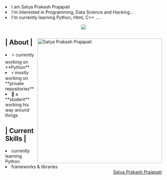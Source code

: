 <aside>
<li>I am Satya Prakash Prajapati</li>
<li>I'm interested in Programming, Data Science and Hacking...</li>
<li>I'm currently learning Python, Html, C++ ....</li>
</aside>
<p align = center ><img src="#"> </p>

<div>
<img align="right" width="400" alt="Satya Prakash Prajapati" src="###"/>
<h2> | About |</h2>
<li>⭐ currently working on **Python**</li>
<li>💀 mostly working on **private repositories**</li>
<li>👾 a **student** working his way around things</li>

<h2> | Current Skills | </h2>
<li>currently learning Python</li>
<li>frameworks & libraries</li>

<div align="right">
<a href="##">Satya Prakash Prajapati</a>
  </div>
  </div>
